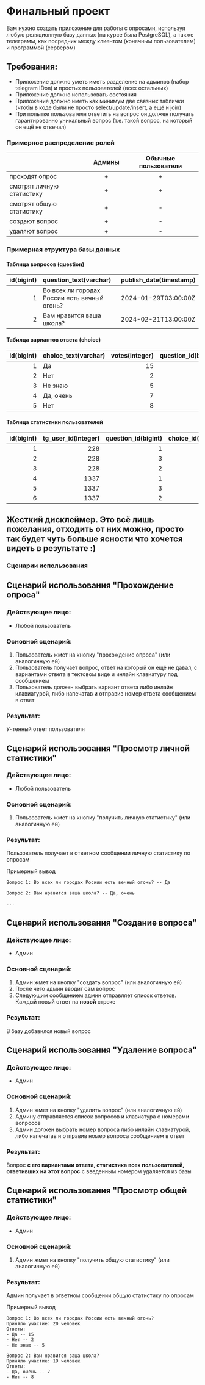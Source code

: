 # Финальный проект

Вам нужно создать приложение для работы с опросами, используя любую реляционную базу данных (на курсе была PostgreSQL), а также телеграмм, как посредник между клиентом (конечным пользователем) и программой (сервером)

## Требования:

- Приложение должно уметь иметь разделение на админов (набор telegram IDов) и простых пользователей (всех остальных)
- Приложение должно использовать состояния
- Приложение должно иметь как минимум две связных таблички (чтобы в коде были не просто select/update/insert, а ещё и join)
- При попытке пользователя ответить на вопрос он должен получать гарантированно уникальный вопрос (т.е. такой вопрос, на который он ещё не отвечал)


### Примерное распределение ролей

|                           | Админы   | Обычные пользователи   |
|:--------------------------|:--------:|:----------------------:|
| проходят опрос            | +        | +                      |
| смотрят личную статистику | +        | +                      |
| смотрят общую  статистику | +        | -                      |
| создают вопрос            | +        | -                      |
| удаляют вопрос            | +        | -                      |

### Примерная структура базы данных

#### Таблица вопросов (question)

|   id(bigint) | question_text(varchar)                       | publish_date(timestamp) |
|-------------:|:---------------------------------------------|:-----------------------|
|            1 | Во всех ли городах России есть вечный огонь? | 2024-01-29T03:00:00Z   |
|            2 | Вам нравится ваша школа?                     | 2024-02-21T13:00:00Z   |


#### Табилца вариантов ответа (choice)

|   id(bigint) | choice_text(varchar)   |   votes(integer) |   question_id(bigint) |
|-------------:|:-----------------------|-----------------:|----------------------:|
|            1 | Да                     |               15 |                     1 |
|            2 | Нет                    |                2 |                     1 |
|            3 | Не знаю                |                5 |                     1 |
|            4 | Да, очень              |                7 |                     2 |
|            5 | Нет                    |                8 |                     2 |

#### Таблица статистики пользователей
|   id(bigint) |   tg_user_id(integer) |   question_id(bigint) |   choice_id(bigint) |
|-------------:|----------------------:|----------------------:|--------------------:|
|            1 |                   228 |                     1 |                   1 |
|            2 |                   228 |                     3 |                   2 |
|            3 |                   228 |                     2 |                   4 |
|            4 |                  1337 |                     1 |                   5 |
|            5 |                  1337 |                     3 |                   1 |
|            6 |                  1337 |                     2 |                   1 |


## Жесткий дисклеймер. Это всё лишь пожелания, отходить от них можно, просто так будет чуть больше ясности что хочется видеть в результате :)

### Сценарии использования

## Сценарий использования "Прохождение опроса"
### Действующее лицо:
* Любой пользователь
### Основной сценарий:
1. Пользователь жмет на кнопку "прохождение опроса" (или аналогичную ей)
2. Пользователь получает вопрос, ответ на который он ещё не давал, с вариантами ответа в тектовом виде и инлайн клавиатуру под сообщением
3. Пользователь должен выбрать вариант ответа либо инлайн клавиатурой, либо напечатав и отправив номер ответа сообщением в ответ
### Результат:
Учтенный ответ пользователя


## Сценарий использования "Просмотр личной статистики"
### Действующее лицо:
* Любой пользователь
### Основной сценарий:
1. Пользователь жмет на кнопку "получить личную статистику" (или аналогичную ей)
### Результат:
Пользователь получает в ответном сообщении личную статистику по опросам

Примерный вывод

```
Вопрос 1: Во всех ли городах Росиии есть вечный огонь? -- Да

Вопрос 2: Вам нравится ваша школа? -- Да, очень

...
```



## Сценарий использования "Создание вопроса"
### Действующее лицо:
* Админ
### Основной сценарий:
1. Админ жмет на кнопку "создать вопрос" (или аналогичную ей)
2. После чего админ вводит сам вопрос
3. Следующим сообщением админ отправляет список ответов. Каждый новый ответ на **новой** строке
### Результат:
В базу добавился новый вопрос



## Сценарий использования "Удаление вопроса"
### Действующее лицо:
* Админ
### Основной сценарий:
1. Админ жмет на кнопку "удалить вопрос" (или аналогичную ей)
2. Админу отправляется список вопросов и клавиатура с номерами вопросов
3. Админ должен выбрать номер вопроса либо инлайн клавиатурой, либо напечатав и отправив номер вопроса сообщением в ответ
### Результат:
Вопрос **с его вариантами ответа, статистика всех пользователей, ответивших на этот вопрос** с введенным номером удаляется из базы


## Сценарий использования "Просмотр общей статистики"
### Действующее лицо:
* Админ
### Основной сценарий:
1. Админ жмет на кнопку "получить общую статистику" (или аналогичную ей)
### Результат:
Админ получает в ответном сообщении общую статистику по опросам

Примерный вывод

```
Вопрос 1: Во всех ли городах России есть вечный огонь?
Приняло участие: 20 человек
Ответы:
- Да -- 15
- Нет -- 2
- Не знаю -- 5

Вопрос 2: Вам нравится ваша школа?
Приняло участие: 19 человек
Ответы:
- Да, очень -- 7
- Нет -- 8
```

